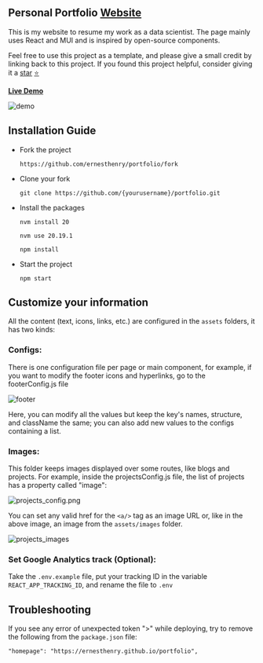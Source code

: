 
<h2>
  Personal Portfolio
  <a href="https://ernesthenry.github.io/portfolio" target="_blank">Website</a>
</h2>

This is my website to resume my work as a data scientist.
The page mainly uses React and MUI and is inspired by open-source components.

Feel free to use this project as a template, and please give a small credit by linking back to this project.
If you found this project helpful, consider giving it a 
[star](https://github.com/ernesthenry/portfolio/stargazers) [⭐](https://github.com/ernesthenry/portfolio/stargazers)

**[Live Demo](https://ernesthenry.github.io/portfolio/)**

<img src="./src/assets/images/website.gif" alt="demo">


## Installation Guide

* Fork the project 
  ```
  https://github.com/ernesthenry/portfolio/fork
  ```
* Clone your fork
  ```
  git clone https://github.com/{yourusername}/portfolio.git
  ```
* Install the packages

  ```
  nvm install 20
  ```

   ```
  nvm use 20.19.1
  ```

  ```
  npm install
  ```
* Start the project
  ```
  npm start
  ```

## Customize your information

All the content (text, icons, links, etc.) are configured in the `assets` folders,
it has two kinds:

### Configs:

There is one configuration file per page or main component, for example, if you want
to modify the footer icons and hyperlinks, go to the footerConfig.js file

![footer](src/assets/images/footer.png)

Here, you can modify all the values but keep the key's names, structure, and className the same; 
you can also add new values to the configs containing a list.


### Images:

This folder keeps images displayed over some routes, like blogs and projects.
For example, inside the projectsConfig.js file, the list of projects has a property called "image":

![projects_config.png](src/assets/images/projects_config.png)

You can set any valid href for the `<a/>` tag as an image URL or, like in the above image, 
an image from the `assets/images` folder.

![projects_images](projects_images.png)


### Set Google Analytics track (Optional):

Take the `.env.example` file, put your tracking ID in the 
variable `REACT_APP_TRACKING_ID`, and rename the file to `.env`

## Troubleshooting

If you see any error of unexpected token ">" while deploying, try to remove the following from the `package.json` file:
```
"homepage": "https://ernesthenry.github.io/portfolio",
```

